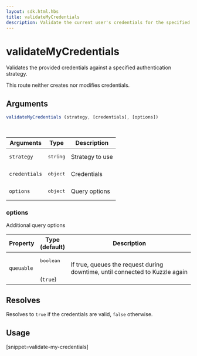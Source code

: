 ```yaml
---
layout: sdk.html.hbs
title: validateMyCredentials
description: Validate the current user's credentials for the specified strategy.
---
```


# validateMyCredentials

Validates the provided credentials against a specified authentication strategy.

This route neither creates nor modifies credentials.

## Arguments

```javascript
validateMyCredentials (strategy, [credentials], [options])
```

<br/>

| Arguments    | Type    | Description
|--------------|---------|-------------
| `strategy` | <pre>string</pre> | Strategy to use
 | `credentials` | <pre>object</pre> | Credentials
| `options`  | <pre>object</pre> | Query options


### options

Additional query options

| Property     | Type<br/>(default)    | Description   |
| -------------- | --------- | ------------- |
| `queuable` | <pre>boolean</pre><br/>(`true`) | If true, queues the request during downtime, until connected to Kuzzle again |


## Resolves

Resolves to `true` if the credentials are valid, `false` otherwise.

## Usage

[snippet=validate-my-credentials]
